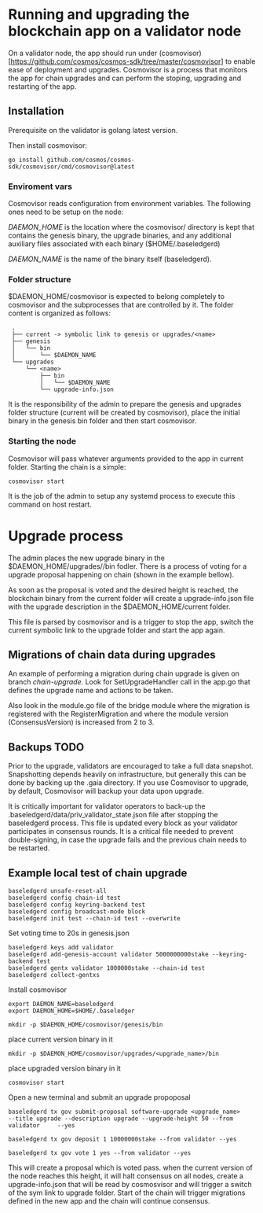 # Running and upgrading the blockchain app on a validator node

On a validator node, the app should run under (cosmovisor)[https://github.com/cosmos/cosmos-sdk/tree/master/cosmovisor] to enable ease of deployment and upgrades.
Cosmovisor is a process that monitors the app for chain upgrades and can perform the stoping, upgrading and restarting of the app.

## Installation

Prerequisite on the validator is golang latest version. 

Then install cosmovisor:

`go install github.com/cosmos/cosmos-sdk/cosmovisor/cmd/cosmovisor@latest`


### Enviroment vars 

Cosmovisor reads configuration from environment variables. The following ones need to be setup on the node:

*DAEMON_HOME* is the location where the cosmovisor/ directory is kept that contains the genesis binary, the upgrade binaries, and any additional auxiliary files associated with each binary ($HOME/.baseledgerd)

*DAEMON_NAME* is the name of the binary itself (baseledgerd).

### Folder structure

$DAEMON_HOME/cosmovisor is expected to belong completely to cosmovisor and the subprocesses that are controlled by it. The folder content is organized as follows:

     .
     ├── current -> symbolic link to genesis or upgrades/<name>
     ├── genesis
     │   └── bin
     │       └── $DAEMON_NAME
     └── upgrades
         └── <name>
             ├── bin
             │   └── $DAEMON_NAME
             └── upgrade-info.json

It is the responsibility of the admin to prepare the genesis and upgrades folder structure (current will be created by cosmovisor), place the initial binary in the genesis bin folder and then start cosmovisor.

### Starting the node

Cosmovisor will pass whatever arguments provided to the app in current folder. Starting the chain is a simple:

`cosmovisor start`

It is the job of the admin to setup any systemd process to execute this command on host restart.


# Upgrade process

The admin places the new upgrade binary in the $DAEMON_HOME/upgrades/<name>/bin fodler.
There is a process of voting for a upgrade proposal happening on chain (shown in the example bellow).

As soon as the proposal is voted and the desired height is reached, the blockchain binary from the current folder will create a upgrade-info.json file with the upgrade description in the $DAEMON_HOME/current folder.

This file is parsed by cosmovisor and is a trigger to stop the app, switch the current symbolic link to the upgrade folder and start the app again.

## Migrations of chain data during upgrades

An example of performing a migration during chain upgrade is given on branch *chain-upgrade*. Look for SetUpgradeHandler call in the app.go that defines the upgrade name and actions to be taken.

Also look in the module.go file of the bridge module where the migration is registered with the RegisterMigration and where the module version (ConsensusVersion) is increased from 2 to 3. 

## Backups TODO
Prior to the upgrade, validators are encouraged to take a full data snapshot. Snapshotting depends heavily on infrastructure, but generally this can be done by backing up the .gaia directory. If you use Cosmovisor to upgrade, by default, Cosmovisor will backup your data upon upgrade.

It is critically important for validator operators to back-up the .baseledgerd/data/priv_validator_state.json file after stopping the baseledgerd process. This file is updated every block as your validator participates in consensus rounds. It is a critical file needed to prevent double-signing, in case the upgrade fails and the previous chain needs to be restarted.


## Example local test of chain upgrade

    baseledgerd unsafe-reset-all
    baseledgerd config chain-id test
    baseledgerd config keyring-backend test
    baseledgerd config broadcast-mode block
    baseledgerd init test --chain-id test --overwrite

Set voting time to 20s in genesis.json

    baseledgerd keys add validator
    baseledgerd add-genesis-account validator 5000000000stake --keyring-backend test
    baseledgerd gentx validator 1000000stake --chain-id test
    baseledgerd collect-gentxs

Install cosmovisor

    export DAEMON_NAME=baseledgerd
    export DAEMON_HOME=$HOME/.baseledger

    mkdir -p $DAEMON_HOME/cosmovisor/genesis/bin
place current version binary in it

    mkdir -p $DAEMON_HOME/cosmovisor/upgrades/<upgrade_name>/bin
place upgraded version binary in it


    cosmovisor start

Open a new terminal and submit an upgrade propoposal

    baseledgerd tx gov submit-proposal software-upgrade <upgrade_name>     --title upgrade --description upgrade --upgrade-height 50 --from validator     --yes

    baseledgerd tx gov deposit 1 10000000stake --from validator --yes

    baseledgerd tx gov vote 1 yes --from validator --yes

This will create a proposal which is voted pass. when the current version of the node reaches this height, it will halt consensus on all nodes, create a upgrade-info.json that will be read by cosmosvisor and will trigger a switch of the sym link to upgrade folder. Start of the chain will trigger migrations defined in the new app and the chain will continue consensus. 